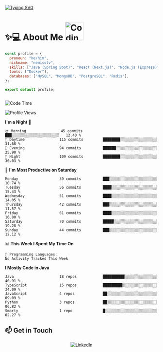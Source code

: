 

[![Typing SVG](https://readme-typing-svg.demolab.com?font=Fira+Code&weight=500&pause=1000&center=true&vCenter=true&repeat=false&multiline=true&width=800&height=100&lines=Hi%2C+I'm+nemisolv%2C+a+Java+backend+dev+from+Vietnam.;My+brain+throws+'WordNotFoundException'+when+I+speak+English.+%F0%9F%A4%AF%F0%9F%93%9A)](https://git.io/typing-svg)

<p align="center">

# ✨💻 About Me  <img src="https://media.giphy.com/media/WUlplcMpOCEmTGBtBW/giphy.gif" width="60" alt="Coding gif">

</p>



``` javascript
const profile = {
  pronoun: "he/him",
  nickname: "nemisolv",
  skills: ["Java (Spring Boot)", "React (Next.js)", "Node.js (Express)"],
  tools: ["Docker"],
  databases: ["MySQL", "MongoDB", "PostgreSQL", "Redis"],
};

export default profile;



```




<!--START_SECTION:waka-->
![Code Time](http://img.shields.io/badge/Code%20Time-18%20hrs%2029%20mins-blue)

![Profile Views](http://img.shields.io/badge/Profile%20Views-0-blue)

**I'm a Night 🦉** 

```text
🌞 Morning                45 commits          ███░░░░░░░░░░░░░░░░░░░░░░   12.40 % 
🌆 Daytime                115 commits         ████████░░░░░░░░░░░░░░░░░   31.68 % 
🌃 Evening                94 commits          ██████░░░░░░░░░░░░░░░░░░░   25.90 % 
🌙 Night                  109 commits         ████████░░░░░░░░░░░░░░░░░   30.03 % 
```
📅 **I'm Most Productive on Saturday** 

```text
Monday                   39 commits          ███░░░░░░░░░░░░░░░░░░░░░░   10.74 % 
Tuesday                  56 commits          ████░░░░░░░░░░░░░░░░░░░░░   15.43 % 
Wednesday                51 commits          ████░░░░░░░░░░░░░░░░░░░░░   14.05 % 
Thursday                 42 commits          ███░░░░░░░░░░░░░░░░░░░░░░   11.57 % 
Friday                   61 commits          ████░░░░░░░░░░░░░░░░░░░░░   16.80 % 
Saturday                 70 commits          █████░░░░░░░░░░░░░░░░░░░░   19.28 % 
Sunday                   44 commits          ███░░░░░░░░░░░░░░░░░░░░░░   12.12 % 
```


📊 **This Week I Spent My Time On** 

```text
💬 Programming Languages: 
No Activity Tracked This Week
```

**I Mostly Code in Java** 

```text
Java                     18 repos            ██████████░░░░░░░░░░░░░░░   40.91 % 
TypeScript               15 repos            █████████░░░░░░░░░░░░░░░░   34.09 % 
JavaScript               4 repos             ██░░░░░░░░░░░░░░░░░░░░░░░   09.09 % 
Python                   3 repos             ██░░░░░░░░░░░░░░░░░░░░░░░   06.82 % 
Smarty                   1 repo              █░░░░░░░░░░░░░░░░░░░░░░░░   02.27 % 
```




<!--END_SECTION:waka-->



## 📫 Get in Touch

<div align="center">

[![LinkedIn](https://img.shields.io/badge/LinkedIn-0077B5?style=for-the-badge&logo=linkedin&logoColor=white)](https://www.linkedin.com/in/vu-nam-510688319)
<!-- [![Twitter](https://img.shields.io/badge/Twitter-1DA1F2?style=for-the-badge&logo=twitter&logoColor=white)](https://twitter.com/yourusername)
[![Email](https://img.shields.io/badge/Email-D14836?style=for-the-badge&logo=gmail&logoColor=white)](mailto:your.email@example.com) -->

</div>


